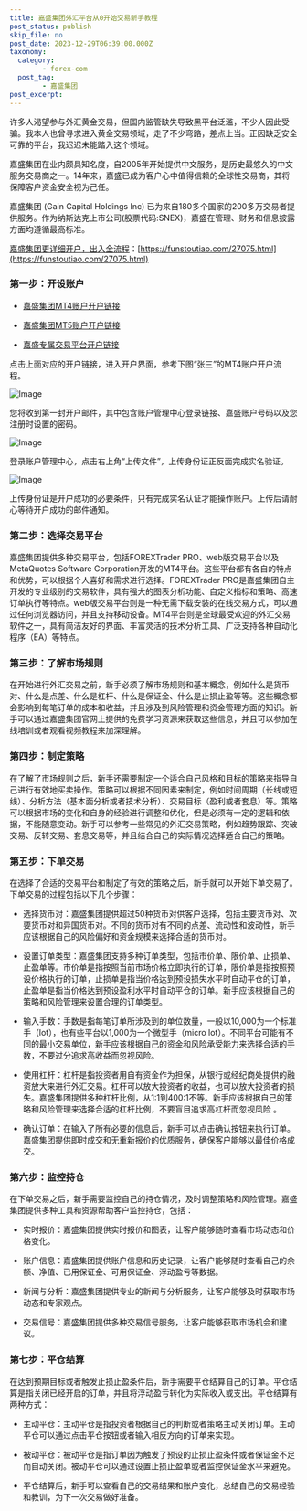```yaml
---
title: 嘉盛集团外汇平台从0开始交易新手教程
post_status: publish
skip_file: no
post_date: 2023-12-29T06:39:00.000Z
taxonomy:
  category:
        - forex-com
  post_tag:
        - 嘉盛集团
post_excerpt: 
---
```

许多人渴望参与外汇黄金交易，但国内监管缺失导致黑平台泛滥，不少人因此受骗。我本人也曾寻求进入黄金交易领域，走了不少弯路，差点上当。正因缺乏安全可靠的平台，我迟迟未能踏入这个领域。

嘉盛集团在业内颇具知名度，自2005年开始提供中文服务，是历史最悠久的中文服务交易商之一。14年来，嘉盛已成为客户心中值得信赖的全球性交易商，其将保障客户资金安全视为己任。

嘉盛集团 (Gain Capital Holdings Inc) 已为来自180多个国家的200多万交易者提供服务。作为纳斯达克上市公司(股票代码:SNEX)，嘉盛在管理、财务和信息披露方面均遵循最高标准。

[嘉盛集团更详细开户，出入金流程](https://funstoutiao.com/27075.html)：[https://funstoutiao.com/27075.html](https://funstoutiao.com/27075.html)

### 第一步：开设账户

* [嘉盛集团MT4账户开户链接](https://s.ssgg.net/jsmt4)

* [嘉盛集团MT5账户开户链接](https://s.ssgg.net/jsmt5)

* [嘉盛专属交易平台开户链接](https://s.ssgg.net/js)

点击上面对应的开户链接，进入开户界面，参考下图“张三”的MT4账户开户流程。

![Image](https://prod-files-secure.s3.us-west-2.amazonaws.com/39ed1227-6d7d-4570-be36-9ccd4a2c4241/7a167aea-686b-400d-af59-4e18eb607a40/640.png?X-Amz-Algorithm=AWS4-HMAC-SHA256&X-Amz-Content-Sha256=UNSIGNED-PAYLOAD&X-Amz-Credential=ASIAZI2LB466V7IANNXV%2F20250817%2Fus-west-2%2Fs3%2Faws4_request&X-Amz-Date=20250817T101314Z&X-Amz-Expires=3600&X-Amz-Security-Token=IQoJb3JpZ2luX2VjEEEaCXVzLXdlc3QtMiJHMEUCIQCr7EbEzzey5ZdTCw9j6ZQYoNg3BtG62AzRP7KGmiHGHgIgbGoKt8pgmA7NbUn5AV8IqwXuRXScu34dov90NT6n5gMqiAQIiv%2F%2F%2F%2F%2F%2F%2F%2F%2F%2FARAAGgw2Mzc0MjMxODM4MDUiDLW5sNSB6Cj%2F5vBnICrcA1s1AbjiML7nE0kF2sn8BtmEVpT9WejpimmrEG8sbLJgMdwEcA1PWyMTOeLBhvC1ZmGXh27bwFP1p4RlRNWQ89Bq%2FlrY04SNJJBir8LqrM%2FvR%2FeWJMYDKYses0ToMuBFxuMtXb7B3RwQWp54BlmRWiXcoeLCbzOmMkFCUkxVJ8G6l86to4kfIMB1Tii0VNco6Q5lVGFFAowADDCaS6jmhKY09eQTib18PnIYThS8zzgUZTO0jjEE86flw2J4YJAgMr5eiShXOTgGt6IhaHRsW1N%2FvxSPh11XkdFtoCbuAY8d0%2FuLy48Kyc6qsCb%2F2xm4CF%2Bs5CFgHKgC1LXi8dmnsMObds3CZ5x5nVcXfiOnWXb03ct3GcNpUIGEWbXMs5jU8JZXm3mGE5iCuY2OasqfS52r%2FFZXY6NiVIfZAJQphY7z7%2F8I5Vv%2Bgr30JhFQqnMggKM0RmItJSk6XylFuXsJeNIpbk6ENoG8JJyIhbIF8RmATzir5f%2FZGIpKs15SG4D2HN3MuGacVGuvfhqzP5v5Kvqx0kwFDYLIFCcETE0qXmiWKL4Bl96upFTLtDsgepsZb7a2biN6FmctebBfqJLjGzStq5DSH3AzczJxAg2yhRfKqJO%2FikThzVWuN8EBMPm3hsUGOqUB5imHRttrVK%2FbFmkil%2Frae8dwC4gFOQT3cTAXTBlqeu2GLFiiMwRShvb1caAeEUTuOMGHd%2BweXCuM8Yq2mE08NsuNL0YIpjLbWQQfTZjamGyxwvzUX5kYd4yYRfvhDsV4i%2BddzmaS%2BAktcMolAXZp0ryV7gyiIDhiSZ7GWrmCfI8ip2lNDqlFs4N69Oku2goLDj4LjD3lhurg%2BmcnIq8FIr9%2FykAj&X-Amz-Signature=2c80573843b73d2959f7036e93c5a763e1cc7b3b81a0bcf6b01610f79ea08f74&X-Amz-SignedHeaders=host&x-amz-checksum-mode=ENABLED&x-id=GetObject)

您将收到第一封开户邮件，其中包含账户管理中心登录链接、嘉盛账户号码以及您注册时设置的密码。

![Image](https://prod-files-secure.s3.us-west-2.amazonaws.com/39ed1227-6d7d-4570-be36-9ccd4a2c4241/eaa1c6b3-2877-4284-a0e1-530e222c27fb/image.png?X-Amz-Algorithm=AWS4-HMAC-SHA256&X-Amz-Content-Sha256=UNSIGNED-PAYLOAD&X-Amz-Credential=ASIAZI2LB466V7IANNXV%2F20250817%2Fus-west-2%2Fs3%2Faws4_request&X-Amz-Date=20250817T101314Z&X-Amz-Expires=3600&X-Amz-Security-Token=IQoJb3JpZ2luX2VjEEEaCXVzLXdlc3QtMiJHMEUCIQCr7EbEzzey5ZdTCw9j6ZQYoNg3BtG62AzRP7KGmiHGHgIgbGoKt8pgmA7NbUn5AV8IqwXuRXScu34dov90NT6n5gMqiAQIiv%2F%2F%2F%2F%2F%2F%2F%2F%2F%2FARAAGgw2Mzc0MjMxODM4MDUiDLW5sNSB6Cj%2F5vBnICrcA1s1AbjiML7nE0kF2sn8BtmEVpT9WejpimmrEG8sbLJgMdwEcA1PWyMTOeLBhvC1ZmGXh27bwFP1p4RlRNWQ89Bq%2FlrY04SNJJBir8LqrM%2FvR%2FeWJMYDKYses0ToMuBFxuMtXb7B3RwQWp54BlmRWiXcoeLCbzOmMkFCUkxVJ8G6l86to4kfIMB1Tii0VNco6Q5lVGFFAowADDCaS6jmhKY09eQTib18PnIYThS8zzgUZTO0jjEE86flw2J4YJAgMr5eiShXOTgGt6IhaHRsW1N%2FvxSPh11XkdFtoCbuAY8d0%2FuLy48Kyc6qsCb%2F2xm4CF%2Bs5CFgHKgC1LXi8dmnsMObds3CZ5x5nVcXfiOnWXb03ct3GcNpUIGEWbXMs5jU8JZXm3mGE5iCuY2OasqfS52r%2FFZXY6NiVIfZAJQphY7z7%2F8I5Vv%2Bgr30JhFQqnMggKM0RmItJSk6XylFuXsJeNIpbk6ENoG8JJyIhbIF8RmATzir5f%2FZGIpKs15SG4D2HN3MuGacVGuvfhqzP5v5Kvqx0kwFDYLIFCcETE0qXmiWKL4Bl96upFTLtDsgepsZb7a2biN6FmctebBfqJLjGzStq5DSH3AzczJxAg2yhRfKqJO%2FikThzVWuN8EBMPm3hsUGOqUB5imHRttrVK%2FbFmkil%2Frae8dwC4gFOQT3cTAXTBlqeu2GLFiiMwRShvb1caAeEUTuOMGHd%2BweXCuM8Yq2mE08NsuNL0YIpjLbWQQfTZjamGyxwvzUX5kYd4yYRfvhDsV4i%2BddzmaS%2BAktcMolAXZp0ryV7gyiIDhiSZ7GWrmCfI8ip2lNDqlFs4N69Oku2goLDj4LjD3lhurg%2BmcnIq8FIr9%2FykAj&X-Amz-Signature=f181d426529a24af49a8c4f96733b1cf244d9ed27b97fc4509dc6a5403b3a804&X-Amz-SignedHeaders=host&x-amz-checksum-mode=ENABLED&x-id=GetObject)

登录账户管理中心，点击右上角“上传文件”，上传身份证正反面完成实名验证。

![Image](https://prod-files-secure.s3.us-west-2.amazonaws.com/39ed1227-6d7d-4570-be36-9ccd4a2c4241/54090639-09fc-46b4-a135-e0289f707147/image.png?X-Amz-Algorithm=AWS4-HMAC-SHA256&X-Amz-Content-Sha256=UNSIGNED-PAYLOAD&X-Amz-Credential=ASIAZI2LB466V7IANNXV%2F20250817%2Fus-west-2%2Fs3%2Faws4_request&X-Amz-Date=20250817T101314Z&X-Amz-Expires=3600&X-Amz-Security-Token=IQoJb3JpZ2luX2VjEEEaCXVzLXdlc3QtMiJHMEUCIQCr7EbEzzey5ZdTCw9j6ZQYoNg3BtG62AzRP7KGmiHGHgIgbGoKt8pgmA7NbUn5AV8IqwXuRXScu34dov90NT6n5gMqiAQIiv%2F%2F%2F%2F%2F%2F%2F%2F%2F%2FARAAGgw2Mzc0MjMxODM4MDUiDLW5sNSB6Cj%2F5vBnICrcA1s1AbjiML7nE0kF2sn8BtmEVpT9WejpimmrEG8sbLJgMdwEcA1PWyMTOeLBhvC1ZmGXh27bwFP1p4RlRNWQ89Bq%2FlrY04SNJJBir8LqrM%2FvR%2FeWJMYDKYses0ToMuBFxuMtXb7B3RwQWp54BlmRWiXcoeLCbzOmMkFCUkxVJ8G6l86to4kfIMB1Tii0VNco6Q5lVGFFAowADDCaS6jmhKY09eQTib18PnIYThS8zzgUZTO0jjEE86flw2J4YJAgMr5eiShXOTgGt6IhaHRsW1N%2FvxSPh11XkdFtoCbuAY8d0%2FuLy48Kyc6qsCb%2F2xm4CF%2Bs5CFgHKgC1LXi8dmnsMObds3CZ5x5nVcXfiOnWXb03ct3GcNpUIGEWbXMs5jU8JZXm3mGE5iCuY2OasqfS52r%2FFZXY6NiVIfZAJQphY7z7%2F8I5Vv%2Bgr30JhFQqnMggKM0RmItJSk6XylFuXsJeNIpbk6ENoG8JJyIhbIF8RmATzir5f%2FZGIpKs15SG4D2HN3MuGacVGuvfhqzP5v5Kvqx0kwFDYLIFCcETE0qXmiWKL4Bl96upFTLtDsgepsZb7a2biN6FmctebBfqJLjGzStq5DSH3AzczJxAg2yhRfKqJO%2FikThzVWuN8EBMPm3hsUGOqUB5imHRttrVK%2FbFmkil%2Frae8dwC4gFOQT3cTAXTBlqeu2GLFiiMwRShvb1caAeEUTuOMGHd%2BweXCuM8Yq2mE08NsuNL0YIpjLbWQQfTZjamGyxwvzUX5kYd4yYRfvhDsV4i%2BddzmaS%2BAktcMolAXZp0ryV7gyiIDhiSZ7GWrmCfI8ip2lNDqlFs4N69Oku2goLDj4LjD3lhurg%2BmcnIq8FIr9%2FykAj&X-Amz-Signature=3bb79810b64b53ff894cc200347c1b905395e13e2a73602e9979429ad15495ae&X-Amz-SignedHeaders=host&x-amz-checksum-mode=ENABLED&x-id=GetObject)

上传身份证是开户成功的必要条件，只有完成实名认证才能操作账户。上传后请耐心等待开户成功的邮件通知。

### 第二步：选择交易平台

嘉盛集团提供多种交易平台，包括FOREXTrader PRO、web版交易平台以及MetaQuotes Software Corporation开发的MT4平台。这些平台都有各自的特点和优势，可以根据个人喜好和需求进行选择。FOREXTrader PRO是嘉盛集团自主开发的专业级别的交易软件，具有强大的图表分析功能、自定义指标和策略、高速订单执行等特点。web版交易平台则是一种无需下载安装的在线交易方式，可以通过任何浏览器访问，并且支持移动设备。MT4平台则是全球最受欢迎的外汇交易软件之一，具有简洁友好的界面、丰富灵活的技术分析工具、广泛支持各种自动化程序（EA）等特点。

### 第三步：了解市场规则

在开始进行外汇交易之前，新手必须了解市场规则和基本概念，例如什么是货币对、什么是点差、什么是杠杆、什么是保证金、什么是止损止盈等等。这些概念都会影响到每笔订单的成本和收益，并且涉及到风险管理和资金管理方面的知识。新手可以通过嘉盛集团官网上提供的免费学习资源来获取这些信息，并且可以参加在线培训或者观看视频教程来加深理解。

### 第四步：制定策略

在了解了市场规则之后，新手还需要制定一个适合自己风格和目标的策略来指导自己进行有效地买卖操作。策略可以根据不同因素来制定，例如时间周期（长线或短线）、分析方法（基本面分析或者技术分析）、交易目标（盈利或者套息）等。策略可以根据市场的变化和自身的经验进行调整和优化，但是必须有一定的逻辑和依据，不能随意变动。新手可以参考一些常见的外汇交易策略，例如趋势跟踪、突破交易、反转交易、套息交易等，并且结合自己的实际情况选择适合自己的策略。

### 第五步：下单交易

在选择了合适的交易平台和制定了有效的策略之后，新手就可以开始下单交易了。下单交易的过程包括以下几个步骤：

* 选择货币对：嘉盛集团提供超过50种货币对供客户选择，包括主要货币对、次要货币对和异国货币对。不同的货币对有不同的点差、流动性和波动性，新手应该根据自己的风险偏好和资金规模来选择合适的货币对。

* 设置订单类型：嘉盛集团支持多种订单类型，包括市价单、限价单、止损单、止盈单等。市价单是指按照当前市场价格立即执行的订单，限价单是指按照预设价格执行的订单，止损单是指当价格达到预设损失水平时自动平仓的订单，止盈单是指当价格达到预设盈利水平时自动平仓的订单。新手应该根据自己的策略和风险管理来设置合理的订单类型。

* 输入手数：手数是指每笔订单所涉及到的单位数量，一般以10,000为一个标准手（lot），也有些平台以1,000为一个微型手（micro lot）。不同平台可能有不同的最小交易单位，新手应该根据自己的资金和风险承受能力来选择合适的手数，不要过分追求高收益而忽视风险。

* 使用杠杆：杠杆是指投资者用自有资金作为担保，从银行或经纪商处提供的融资放大来进行外汇交易。杠杆可以放大投资者的收益，也可以放大投资者的损失。嘉盛集团提供多种杠杆比例，从1:1到400:1不等。新手应该根据自己的策略和风险管理来选择合适的杠杆比例，不要盲目追求高杠杆而忽视风险 。

* 确认订单：在输入了所有必要的信息后，新手可以点击确认按钮来执行订单。嘉盛集团提供即时成交和无重新报价的优质服务，确保客户能够以最佳价格成交。

### 第六步：监控持仓

在下单交易之后，新手需要监控自己的持仓情况，及时调整策略和风险管理。嘉盛集团提供多种工具和资源帮助客户监控持仓，包括：

* 实时报价：嘉盛集团提供实时报价和图表，让客户能够随时查看市场动态和价格变化。

* 账户信息：嘉盛集团提供账户信息和历史记录，让客户能够随时查看自己的余额、净值、已用保证金、可用保证金、浮动盈亏等数据。

* 新闻与分析：嘉盛集团提供专业的新闻与分析服务，让客户能够及时获取市场动态和专家观点。

* 交易信号：嘉盛集团提供多种交易信号服务，让客户能够获取市场机会和建议。

### 第七步：平仓结算

在达到预期目标或者触发止损止盈条件后，新手需要平仓结算自己的订单。平仓结算是指关闭已经开启的订单，并且将浮动盈亏转化为实际收入或支出。平仓结算有两种方式：

* 主动平仓：主动平仓是指投资者根据自己的判断或者策略主动关闭订单。主动平仓可以通过点击平仓按钮或者输入相反方向的订单来实现。

* 被动平仓：被动平仓是指订单因为触发了预设的止损止盈条件或者保证金不足而自动关闭。被动平仓可以通过设置止损止盈单或者监控保证金水平来避免。

* 平仓结算后，新手可以查看自己的交易结果和账户变化，总结自己的交易经验和教训，为下一次交易做好准备。